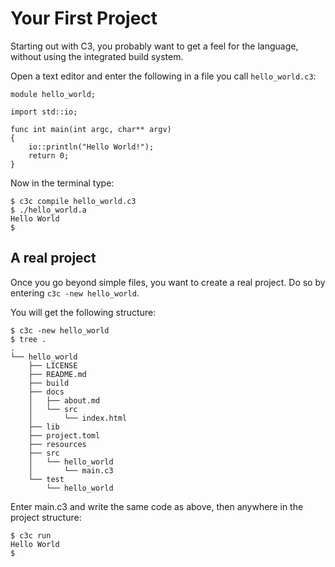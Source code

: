 # Your First Project

Starting out with C3, you probably want to get a feel for the language, without using the integrated build system.

Open a text editor and enter the following in a file you call `hello_world.c3`:

```
module hello_world;

import std::io;

func int main(int argc, char** argv) 
{
    io::println("Hello World!");
    return 0;
}
```

Now in the terminal type:

```
$ c3c compile hello_world.c3
$ ./hello_world.a
Hello World
$ 
```

## A real project

Once you go beyond simple files, you want to create a real project. Do so by entering `c3c -new hello_world`.

You will get the following structure:


```
$ c3c -new hello_world 
$ tree .
.
└── hello_world
    ├── LICENSE
    ├── README.md
    ├── build
    ├── docs
    │   ├── about.md
    │   └── src
    │       └── index.html
    ├── lib
    ├── project.toml
    ├── resources
    ├── src
    │   └── hello_world
    │       └── main.c3
    └── test
        └── hello_world
```

Enter main.c3 and write the same code as above, then anywhere in the project structure:

```
$ c3c run
Hello World
$ 
```

